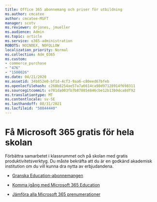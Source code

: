 ```yaml
---
title: Office 365 abonnemang och priser för utbildning
ms.author: cmcatee
author: cmcatee-MSFT
manager: scotv
ms.reviewer: drjones, jmueller
ms.audience: Admin
ms.topic: article
ms.service: o365-administration
ROBOTS: NOINDEX, NOFOLLOW
localization_priority: Normal
ms.collection: Adm_O365
ms.custom:
- commerce_purchase
- "476"
- "1500026"
ms.date: 04/21/2020
ms.assetid: 34b852e0-bf1d-4cf3-9aa6-c80eed67bfeb
ms.openlocfilehash: c268b8254ae57a7a6614ca98d97128914f698311
ms.sourcegitcommit: e781da003fb7b878854846cbe12b13b9dca8df92
ms.translationtype: MT
ms.contentlocale: sv-SE
ms.lasthandoff: 08/31/2021
ms.locfileid: "58844440"
---
```

# <a name="get-microsoft-365-free-for-your-entire-school"></a>Få Microsoft 365 gratis för hela skolan

Förbättra samarbetet i klassrummet och på skolan med gratis produktivitetsverktyg. Du måste bekräfta att du är en godkänd akademisk institution om du vill kunna dra nytta av erbjudandena.
  
- [Granska Education-abonnemangen](https://products.office.com/academic/compare-office-365-education-plans)

- [Komma igång med Microsoft 365 Education](https://support.office.com/article/get-started-with-office-365-education-ab02abe5-a1ee-458c-b749-5b44416ccf14?wt.mc_id=o365_portal_mmaven&ui=en-US&rs=en-US&ad=US)

- [Jämföra alla Microsoft 365 prenumerationer](https://products.office.com/business/compare-more-office-365-for-business-plans)